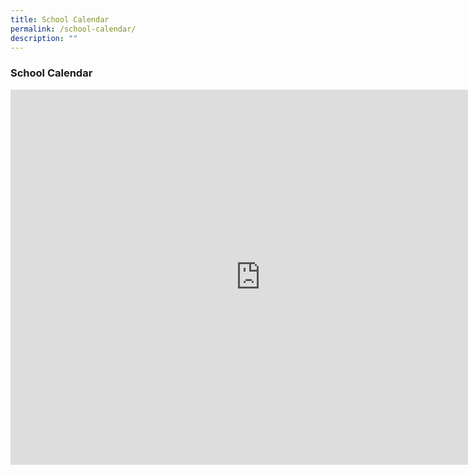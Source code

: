 ```yaml
---
title: School Calendar
permalink: /school-calendar/
description: ""
---
```

### School Calendar
<iframe scrolling="no" frameborder="0" height="600" width="800" style="border: 0" src="https://calendar.google.com/calendar/embed?src=ict.xingnanpri%40gmail.com&amp;ctz=Asia%2FSingapore"></iframe>